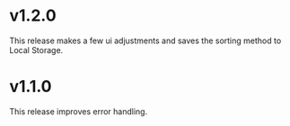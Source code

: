 # v1.2.0

This release makes a few ui adjustments and saves the sorting method to Local Storage.

# v1.1.0

This release improves error handling.
